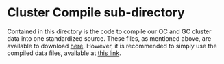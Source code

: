 # Cluster Compile sub-directory

Contained in this directory is the code to compile our OC and GC cluster data into one standardized source.
These files, as mentioned above, are available to download [here](https://northwestern.box.com/s/6iq63teq6uwrwasmclubt1tsp4f8cquf). However, it is recommended to simply use the compiled data files, available at [this link](https://northwestern.box.com/s/ed31vf5bswf6e84669qdk625gjk6k0jw).


